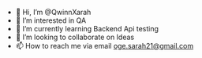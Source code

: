- 👋 Hi, I’m @QwinnXarah
- 👀 I’m interested in QA
- 🌱 I’m currently learning Backend Api testing
- 💞️ I’m looking to collaborate on Ideas
- 📫 How to reach me via email oge.sarah21@gmail.com

<!---
QwinnXarah/QwinnXarah is a ✨ special ✨ repository because its `README.md` (this file) appears on your GitHub profile.
You can click the Preview link to take a look at your changes.
--->

